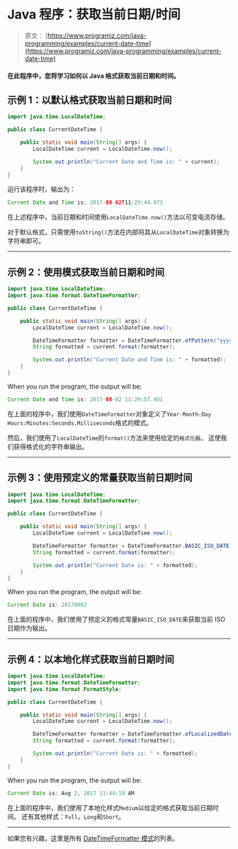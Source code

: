 # Java 程序：获取当前日期/时间

> 原文： [https://www.programiz.com/java-programming/examples/current-date-time](https://www.programiz.com/java-programming/examples/current-date-time)

#### 在此程序中，您将学习如何以 Java 格式获取当前日期和时间。

## 示例 1：以默认格式获取当前日期和时间

```java
import java.time.LocalDateTime;

public class CurrentDateTime {

    public static void main(String[] args) {
        LocalDateTime current = LocalDateTime.now();

        System.out.println("Current Date and Time is: " + current);
    }
}
```

运行该程序时，输出为：

```java
Current Date and Time is: 2017-08-02T11:25:44.973
```

在上述程序中，当前日期和时间使用`LocalDateTime.now()`方法以可变电流存储。

对于默认格式，只需使用`toString()`方法在内部将其从`LocalDateTime`对象转换为字符串即可。

* * *

## 示例 2：使用模式获取当前日期和时间

```java
import java.time.LocalDateTime;
import java.time.format.DateTimeFormatter;

public class CurrentDateTime {

    public static void main(String[] args) {
        LocalDateTime current = LocalDateTime.now();

        DateTimeFormatter formatter = DateTimeFormatter.ofPattern("yyyy-MM-dd HH:mm:ss.SSS");
        String formatted = current.format(formatter);

        System.out.println("Current Date and Time is: " + formatted);
    }
}
```

When you run the program, the output will be:

```java
Current Date and Time is: 2017-08-02 11:29:57.401
```

在上面的程序中，我们使用`DateTimeFormatter`对象定义了`Year-Month-Day Hours:Minutes:Seconds.Milliseconds`格式的模式。

然后，我们使用了`LocalDateTime`的`format()`方法来使用给定的`格式化器`。 这使我们获得格式化的字符串输出。

* * *

## 示例 3：使用预定义的常量获取当前日期时间

```java
import java.time.LocalDateTime;
import java.time.format.DateTimeFormatter;

public class CurrentDateTime {

    public static void main(String[] args) {
        LocalDateTime current = LocalDateTime.now();

        DateTimeFormatter formatter = DateTimeFormatter.BASIC_ISO_DATE;
        String formatted = current.format(formatter);

        System.out.println("Current Date is: " + formatted);
    }
}
```

When you run the program, the output will be:

```java
Current Date is: 20170802
```

在上面的程序中，我们使用了预定义的格式常量`BASIC_ISO_DATE`来获取当前 ISO 日期作为输出。

* * *

## 示例 4：以本地化样式获取当前日期时间

```java
import java.time.LocalDateTime;
import java.time.format.DateTimeFormatter;
import java.time.format.FormatStyle;

public class CurrentDateTime {

    public static void main(String[] args) {
        LocalDateTime current = LocalDateTime.now();

        DateTimeFormatter formatter = DateTimeFormatter.ofLocalizedDateTime(FormatStyle.MEDIUM);
        String formatted = current.format(formatter);

        System.out.println("Current Date is: " + formatted);
    }
}
```

When you run the program, the output will be:

```java
Current Date is: Aug 2, 2017 11:44:19 AM
```

在上面的程序中，我们使用了本地化样式`Medium`以给定的格式获取当前日期时间。 还有其他样式：`Full`，`Long`和`Short`。

* * *

如果您有兴趣，这里是所有 [DateTimeFormatter 模式](https://docs.oracle.com/javase/8/docs/api/java/time/format/DateTimeFormatter.html "DateTimeFormatter patterns")的列表。